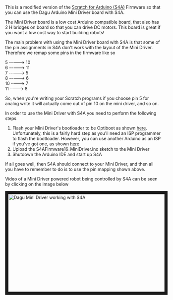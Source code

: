 This is a modified version of the [Scratch for Arduino (S4A)](http://s4a.cat/) Firmware so that you can use 
the Dagu Arduino Mini Driver board with S4A.

The Mini Driver board is a low cost Arduino compatible board, that also has 2 H bridges
on board so that you can drive DC motors. This board is great if you want a low cost way to
start building robots!

The main problem with using the Mini Driver board with S4A is that some of the pin assignments
in S4A don't work with the layout of the Mini Driver. Therefore we remap some pins in the
firmware like so

5 ----->  10 <br/>
6 ----->  11 <br/>
7 ----->  5 <br/>
8 ----->  6 <br/>
10 ---->  7 <br/>
11 ---->  8 <br/>

So, when you're writing your Scratch programs if you choose pin 5 for analog write it will actually 
come out of pin 10 on the mini driver, and so on.

In order to use the Mini Driver with S4A you need to perform the following steps

1. Flash your Mini Driver's bootloader to be Optiboot as shown [here](http://www.neonile.net/articles/atmega8-arduino-bootloader-optiboot).
   Unfortunately, this is a fairly hard step as you'll need an ISP programmer to flash the bootloader. However,
   you can use another Arduino as an ISP if you've got one, as shown [here](http://arduino.cc/en/Tutorial/ArduinoISP)
2. Upload the S4AFirmware16_MiniDriver.ino sketch to the Mini Driver
3. Shutdown the Arduino IDE and start up S4A
    
If all goes well, then S4A should connect to your Mini Driver, and then all you have to remember to
do is to use the pin mapping shown above.

Video of a Mini Driver powered robot being controlled by S4A can be seen by clicking on the image below

<a href="http://www.youtube.com/watch?feature=player_embedded&v=f8AbbodSh6A
" target="_blank"><img src="http://img.youtube.com/vi/f8AbbodSh6A/0.jpg" 
alt="Dagu Mini Driver working with S4A" width="560" height="315" border="10" /></a>

